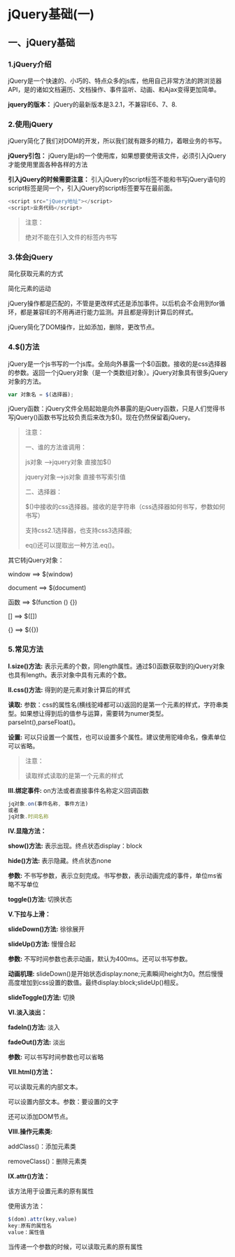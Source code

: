 # jQuery基础(一)

## 一、jQuery基础

### 1.jQuery介绍

jQuery是一个快速的、小巧的、特点众多的js库，他用自己非常方法的跨浏览器API，是的诸如文档遍历、文档操作、事件监听、动画、和Ajax变得更加简单。

**jquery的版本：** jQuery的最新版本是3.2.1，不兼容IE6、7、8.

### 2.使用jQuery

jQuery简化了我们对DOM的开发，所以我们就有跟多的精力，着眼业务的书写。

**jQuery引包：** jQuery是js的一个使用库，如果想要使用该文件，必须引入jQuery才能使用里面各种各样的方法

**引入jQuery的时候需要注意：** 引入jQuery的script标签不能和书写jQuery语句的script标签是同一个，引入jQuery的script标签要写在最前面。

```js
<script src="jQuery地址"></script>
<script>业务代码</script>
```

> 注意：
>
> 绝对不能在引入文件的标签内书写

### 3.体会jQuery

简化获取元素的方式

简化元素的运动

jQuery操作都是匹配的，不管是更改样式还是添加事件。以后机会不会用到for循环，都是兼容IE的不用再进行能力监测。并且都是得到计算后的样式。

jQuery简化了DOM操作，比如添加，删除，更改节点。

### 4.$()方法

jQuery是一个js书写的一个js库。全局向外暴露一个$()函数。接收的是css选择器的参数。返回一个jQuery对象（是一个类数组对象）。jQuery对象具有很多jQuery对象的方法。

```js
var 对象名 = $(选择器);
```

jQuery函数：jQuery文件全局起始是向外暴露的是jQuery函数，只是人们觉得书写jQuery()函数书写比较负责后来改为$()。现在仍然保留着jQuery。

> 注意：
>
> 一、谁的方法谁调用：
>
> js对象 -->jquery对象 直接加$()
>
> jquery对象-->js对象  直接书写索引值
>
> 二、选择器：
>
> $()中接收的css选择器。接收的是字符串（css选择器如何书写，参数如何书写）
>
> 支持css2.1选择器，也支持css3选择器;
>
> eq()还可以提取出一种方法.eq()。

其它转jQuery对象：

window ==> $(window)

document ==> $(document)

函数 ==> $(function () {})

[] ==> $([])

{} ==> $({})

### 5.常见方法

**Ⅰ.size()方法:** 表示元素的个数，同length属性。通过$()函数获取到的jQuery对象也具有length。表示对象中具有元素的个数。



**Ⅱ.css()方法:** 得到的是元素对象计算后的样式

**读取:** 参数：css的属性名(横线驼峰都可以)返回的是第一个元素的样式，字符串类型。如果想让得到后的值参与运算，需要转为numer类型。parseInt(),parseFloat()。

**设置:** 可以只设置一个属性，也可以设置多个属性。建议使用驼峰命名，像素单位可以省略。

> 注意：
>
> 读取样式读取的是第一个元素的样式



**Ⅲ.绑定事件:** on方法或者直接事件名称定义回调函数

```js
jq对象.on(事件名称, 事件方法)
或者
jq对象.时间名称
```



**Ⅳ.显隐方法：** 

**show()方法:** 表示出现。终点状态display：block

**hide()方法:** 表示隐藏。终点状态none

**参数:** 不书写参数，表示立刻完成。书写参数，表示动画完成的事件，单位ms省略不写单位

**toggle()方法:** 切换状态



**Ⅴ.下拉与上滑：**

**slideDown()方法:** 徐徐展开

**slideUp()方法:** 慢慢合起

**参数:** 不写时间参数也表示动画，默认为400ms。还可以书写参数。

**动画机理:** slideDown()是开始状态display:none;元素瞬间height为0。然后慢慢高度增加到css设置的数值。最终display:block;slideUp()相反。

**slideToggle()方法:** 切换



**Ⅵ.淡入淡出：**

**fadeIn()方法:** 淡入

**fadeOut()方法:** 淡出

**参数:** 可以书写时间参数也可以省略



**Ⅶ.html()方法：**

可以读取元素的内部文本。

可以设置内部文本。参数：要设置的文字

还可以添加DOM节点。



**Ⅷ.操作元素类:**

addClass()：添加元素类

removeClass()：删除元素类



**Ⅸ.attr()方法：**

该方法用于设置元素的原有属性

使用该方法：

```js
$(dom).attr(key,value)
key:原有的属性名
value：属性值
```

当传递一个参数的时候，可以读取元素的原有属性


